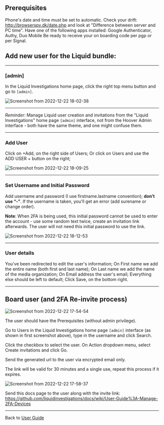 ## Prerequisites
Phone's date and time must be set to automatic. Check your drift: http://browserspy.dk/date.php and look at "Difference between server and PC time".
Have one of the following apps installed: Google Authenticator, Authy, Duo Mobile
Be ready to receive your on boarding code per pgp or per Signal.

## Add new user for the Liquid bundle:

---

### [admin]


In the Liquid Investigations home page, click the right top menu button and go to `[admin]`.



![Screenshot from 2022-12-22 18-02-38](https://user-images.githubusercontent.com/7493327/209174206-9bbe729c-b4b8-4f3e-b9f9-ccb0c688e2cb.png)

---

*Reminder*: Manage Liquid user creation and invitations from the "Liquid Investigations" home page `[admin]` interface, not from the Hoover Admin interface - both have the same theme, and one might confuse them. 

---

### Add User

Click on +Add, on the right side of Users; 
Or click on Users and use the ADD USER + button on the right;


![Screenshot from 2022-12-22 18-09-25](https://user-images.githubusercontent.com/7493327/209175404-0e10946e-3a1e-46e9-98a9-1fa70552700e.png)

---

### Set Username and Initial Password

Add username and password (I use firstname.lastname convention); **don’t use “-”**.
If the username is taken, you'll get an error (add surename or change order).

**Note**: When 2FA is being used, this initial password cannot be used to enter the account - use some random text twice, create an invitation link afterwards. The user will not need this initial password to use the link.


![Screenshot from 2022-12-22 18-12-53](https://user-images.githubusercontent.com/7493327/209176305-05c4556f-f062-4ab6-9068-5caf43e0f1f3.png)


---

### User details

You've been redirected to edit the user's information;
On First name we add the entire name (both first and last name);
On Last name we add the name of the media organization;
On Email address the user's email;
Everything else should be left to default;
Click Save, on the bottom right.

---

## Board user (and 2FA Re-invite process)

![Screenshot from 2022-12-22 17-54-54](https://user-images.githubusercontent.com/7493327/209174791-dc88fc73-1ffb-4d8c-9961-c9f60f8a9272.png)


The user should have the Prerequisites (without admin privilege).

Go to Users in the Liquid Investigations home page `[admin]` interface (as shown in first screenshot above), type in the username and click Search.

Click the checkbox to select the user.
On Action dropdown menu, select Create invitations and click Go.

Send the generated url to the user via encrypted email only.

The link will be valid for 30 minutes and a single use, repeat this process if it expires.


![Screenshot from 2022-12-22 17-58-37](https://user-images.githubusercontent.com/7493327/209174974-a18c3fd2-a126-4e3a-8306-22df2b85e494.png)


Send this docs page to the user along with the invite link:
https://github.com/liquidinvestigations/docs/wiki/User-Guide%3A-Manage-2FA-Devices


---
Back to [User Guide](https://github.com/liquidinvestigations/docs/wiki/User-Guide)
